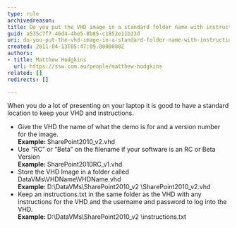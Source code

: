 ```yaml
---
type: rule
archivedreason: 
title: Do you put the VHD image in a standard folder name with instructions?
guid: a535c7f7-46d4-4be5-8b85-c1852e11b33d
uri: do-you-put-the-vhd-image-in-a-standard-folder-name-with-instructions
created: 2011-04-13T05:47:09.0000000Z
authors:
- title: Matthew Hodgkins
  url: https://ssw.com.au/people/matthew-hodgkins
related: []
redirects: []

---
```




  <p>When you do a lot of presenting on your laptop it is good to have a standard location to keep your VHD and instructions.&#160;</p>
<ul>
    <li>Give the VHD the name of what the demo is for and a version number for the image.<br>
    <strong>Example&#58;&#160;</strong>SharePoint2010_v2.vhd</li>
    <li>Use “RC” or “Beta” on the filename if your software is an RC or Beta Version<br>
    <strong>Example&#58; </strong>SharePoint2010RC_v1.vhd</li>
    <li>Store the VHD Image in a folder called DataVMs\VHDName\VHDName.vhd<br>
    <strong>Example&#58; </strong>D&#58;\DataVMs\SharePoint2010_v2 \SharePoint2010_v2.vhd</li>
    <li>Keep an instructions.txt in the same folder as the VHD with any instructions for the VHD and the username and password to log into the VHD.<br>
    <strong>Example&#58; </strong>D&#58;\DataVMs\SharePoint2010_v2 \instructions.txt</li>
</ul>

<br><excerpt class='endintro'></excerpt><br>



